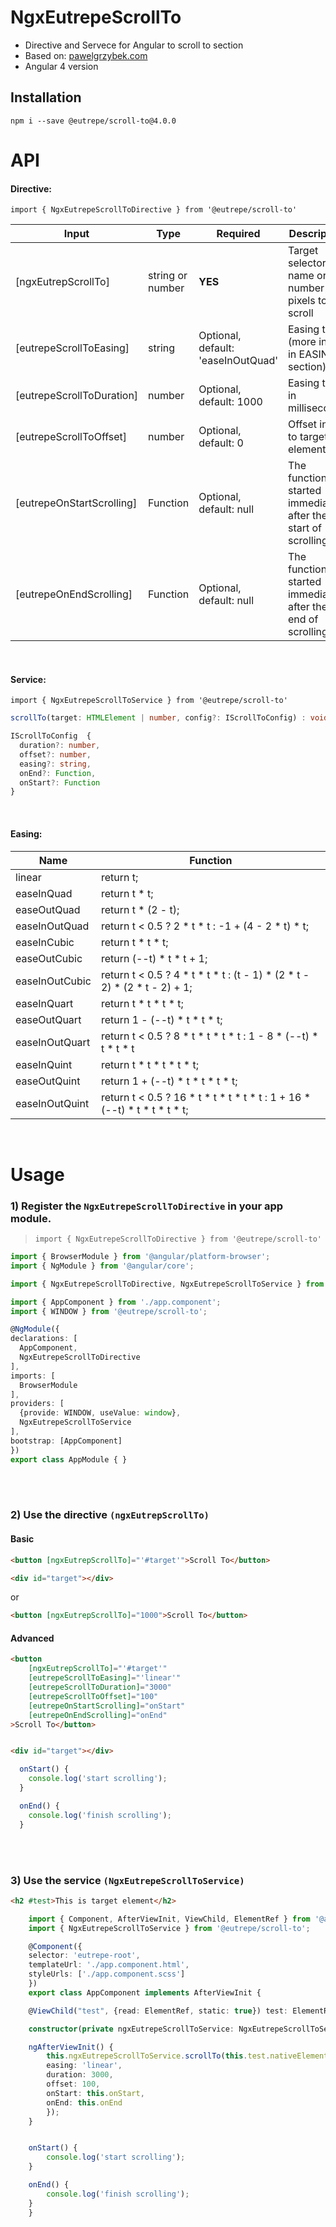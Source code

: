 # NgxEutrepeScrollTo

* Directive and Servece for Angular to scroll to section
* Based on: [pawelgrzybek.com](https://pawelgrzybek.com/page-scroll-in-vanilla-javascript/)
* Angular 4 version

## Installation

`npm i --save @eutrepe/scroll-to@4.0.0`

# API

#### Directive:

`import { NgxEutrepeScrollToDirective } from '@eutrepe/scroll-to'`

| Input                      | Type              | Required                           | Description                                                            |
| -------------------------- | ----------------- | ---------------------------------- | ---------------------------------------------------------------------- |
| [ngxEutrepScrollTo]        | string or number  | **YES**                            | Target selector name or number pixels to scroll                        |
| [eutrepeScrollToEasing]    | string            | Optional, default: 'easeInOutQuad' | Easing type (more info in EASING section)                              |
| [eutrepeScrollToDuration]  | number            | Optional, default: 1000            | Easing time in milliseconds                                            |
| [eutrepeScrollToOffset]    | number            | Optional, default: 0               | Offset in px to target element                                         |
| [eutrepeOnStartScrolling]  | Function          | Optional, default: null            | The function is started immediately after the start of scrolling       |
| [eutrepeOnEndScrolling]    | Function          | Optional, default: null            | The function is started immediately after the end of scrolling         |

<br />

#### Service:

`import { NgxEutrepeScrollToService } from '@eutrepe/scroll-to'`

```typescript
scrollTo(target: HTMLElement | number, config?: IScrollToConfig) : void
```

```typescript
IScrollToConfig  {
  duration?: number,
  offset?: number,
  easing?: string,
  onEnd?: Function,
  onStart?: Function
}
```

<br />

#### Easing:


| Name             | Function                                                                   |
| ---------------- | -------------------------------------------------------------------------- |
| linear           | return t;                                                                  |
| easeInQuad       | return t * t;                                                              |
| easeOutQuad      | return t * (2 - t);                                                        |
| easeInOutQuad    | return t < 0.5 ? 2 * t * t : -1 + (4 - 2 * t) * t;                         |
| easeInCubic      | return t * t * t;                                                          |
| easeOutCubic     | return (--t) * t * t + 1;                                                  |
| easeInOutCubic   | return t < 0.5 ? 4 * t * t * t : (t - 1) * (2 * t - 2) * (2 * t - 2) + 1;  |
| easeInQuart      | return t * t * t * t;                                                      |
| easeOutQuart     | return 1 - (--t) * t * t * t;                                              |
| easeInOutQuart   | return t < 0.5 ? 8 * t * t * t * t : 1 - 8 * (--t) * t * t * t             |
| easeInQuint      | return t * t * t * t * t;                                                  |
| easeOutQuint     | return 1 + (--t) * t * t * t * t;                                          |
| easeInOutQuint   | return t < 0.5 ? 16 * t * t * t * t * t : 1 + 16 * (--t) * t * t * t * t;  |

<br />

# Usage

### 1) Register the `NgxEutrepeScrollToDirective` in your app module.
 > `import { NgxEutrepeScrollToDirective } from '@eutrepe/scroll-to'`

  ```typescript
import { BrowserModule } from '@angular/platform-browser';
import { NgModule } from '@angular/core';

import { NgxEutrepeScrollToDirective, NgxEutrepeScrollToService } from '@eutrepe/scroll-to';

import { AppComponent } from './app.component';
import { WINDOW } from '@eutrepe/scroll-to';

@NgModule({
  declarations: [
    AppComponent,
    NgxEutrepeScrollToDirective
  ],
  imports: [
    BrowserModule
  ],
  providers: [
    {provide: WINDOW, useValue: window},
    NgxEutrepeScrollToService
  ],
  bootstrap: [AppComponent]
})
export class AppModule { }
 ```

 <br /><br />

### 2) Use the directive `(ngxEutrepScrollTo)`

#### Basic

```html
<button [ngxEutrepScrollTo]="'#target'">Scroll To</button>

<div id="target"></div>
```
  or

```html
<button [ngxEutrepScrollTo]="1000">Scroll To</button>
```


#### Advanced

```html
<button
    [ngxEutrepScrollTo]="'#target'"
    [eutrepeScrollToEasing]="'linear'"
    [eutrepeScrollToDuration]="3000"
    [eutrepeScrollToOffset]="100"
    [eutrepeOnStartScrolling]="onStart"
    [eutrepeOnEndScrolling]="onEnd"
>Scroll To</button>


<div id="target"></div>
```

```typescript
  onStart() {
    console.log('start scrolling');
  }

  onEnd() {
    console.log('finish scrolling');
  }
```
<br /><br />

### 3) Use the service `(NgxEutrepeScrollToService)`


```html
<h2 #test>This is target element</h2>
```

```typescript
    import { Component, AfterViewInit, ViewChild, ElementRef } from '@angular/core';
    import { NgxEutrepeScrollToService } from '@eutrepe/scroll-to';

    @Component({
    selector: 'eutrepe-root',
    templateUrl: './app.component.html',
    styleUrls: ['./app.component.scss']
    })
    export class AppComponent implements AfterViewInit {

    @ViewChild("test", {read: ElementRef, static: true}) test: ElementRef;

    constructor(private ngxEutrepeScrollToService: NgxEutrepeScrollToService){}

    ngAfterViewInit() {
        this.ngxEutrepeScrollToService.scrollTo(this.test.nativeElement, {
        easing: 'linear',
        duration: 3000,
        offset: 100,
        onStart: this.onStart,
        onEnd: this.onEnd
        });
    }


    onStart() {
        console.log('start scrolling');
    }

    onEnd() {
        console.log('finish scrolling');
    }
    }

```